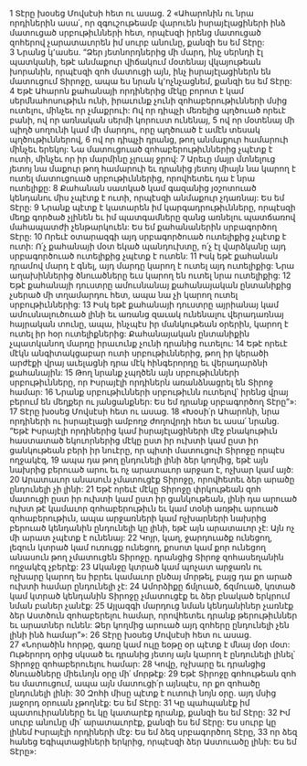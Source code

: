 1 Տէրը խօսեց Մովսէսի հետ ու ասաց. 2 «Ահարոնին ու նրա որդիներին ասա՛, որ զգուշութեամբ վարուեն իսրայէլացիների ինձ մատուցած սրբութիւնների հետ, որպէսզի իրենց մատուցած զոհերով չարատաւորեն իմ սուրբ անունը, քանզի ես եմ Տէրը: 3 Նրանց կ՚ասես. “Ձեր յետնորդներից մի մարդ, ինչ սերնդի էլ պատկանի, եթէ անմաքուր վիճակում մօտենայ վկայութեան խորանին, որպէսզի զոհ մատուցի այն, ինչ իսրայէլացիներն են մատուցում Տիրոջը, ապա ես նրան կ՚ոչնչացնեմ, քանզի ես եմ Տէրը: 4 Եթէ Ահարոն քահանայի որդիներից մէկը բորոտ է կամ սերմնահոսութիւն ունի, իրաւունք չունի զոհաբերութիւնների մսից ուտելու, մինչեւ որ չմաքրուի: Ով որ դիպչի մեռելից պղծուած որեւէ բանի, ով որ առնական սերմի կորուստ ունենայ, 5 ով որ մօտենայ մի պիղծ սողունի կամ մի մարդու, որը պղծուած է ամէն տեսակ պղծութիւններով, 6 ով որ դիպչի դրանց, թող անմաքուր համարուի մինչեւ երեկոյ: Նա մատուցուած զոհաբերութիւններից չպէտք է ուտի, մինչեւ որ իր մարմինը չլուայ ջրով: 7 Արեւը մայր մտնելուց յետոյ նա մաքուր թող համարուի եւ դրանից յետոյ միայն նա կարող է ուտել մատուցուած սրբութիւններից, որովհետեւ դա է նրա ուտելիքը: 8 Քահանան սատկած կամ գազանից յօշոտուած կենդանու միս չպէտք է ուտի, որպէսզի անմաքուր չդառնայ: Ես եմ Տէրը: 9 Նրանք պէտք է կատարեն իմ կարգադրութիւնները, որպէսզի մեղք գործած չլինեն եւ իմ պատգամները զանց առնելու պատճառով մահապատժի չենթարկուեն: Ես եմ քահանաներին սրբագործող Տէրը:
10 Որեւէ օտարազգի այդ սրբագործուած ուտելիքից չպէտք է ուտի: Ո՛չ քահանայի մօտ եկած պանդուխտը, ո՛չ էլ վարձկանը այդ սրբագործուած ուտելիքից չպէտք է ուտեն: 11 Իսկ եթէ քահանան դրամով մարդ է գնել, այդ մարդը կարող է ուտել այդ ուտելիքից: Նրա աղախիններից ծնուածները եւս կարող են ուտել նրա ուտելիքից:
12 Եթէ քահանայի դուստրը ամուսնանայ քահանայական ընտանիքից չսերած մի տղամարդու հետ, ապա նա չի կարող ուտել սրբութիւններից: 13 Իսկ եթէ քահանայի դուստրը այրիանայ կամ ամուսնալուծուած լինի եւ առանց զաւակ ունենալու վերադառնայ հայրական տունը, ապա, ինչպէս իր մանկութեան օրերին, կարող է ուտել իր հօր ուտելիքներից: Քահանայական ընտանիքին չպատկանող մարդը իրաւունք չունի դրանից ուտելու:
14 Եթէ որեւէ մէկն անգիտակցաբար ուտի սրբութիւններից, թող իր կերածի արժէքի վրայ աւելացնի դրա մէկ հինգերորդը եւ վերադարձնի քահանային: 15 Թող նրանք չպղծեն այն սրբութիւնների սրբութիւնները, որ Իսրայէլի որդիներն առանձնացրել են Տիրոջ համար: 16 Նրանք սրբութիւնների սրբութիւնն ուտելով՝ իրենց վրայ բերում են մեղքեր ու յանցանքներ: Ես եմ դրանք սրբագործող Տէրը”»:
17 Տէրը խօսեց Մովսէսի հետ ու ասաց. 18 «Խօսի՛ր Ահարոնի, նրա որդիների ու իսրայէլացի ամբողջ ժողովրդի հետ եւ ասա՛ նրանց. “Եթէ Իսրայէլի որդիներից կամ իսրայէլացիների մէջ բնակութիւն հաստատած եկուորներից մէկը ըստ իր ուխտի կամ ըստ իր ցանկութեան բերի իր նուէրը, որ պիտի մատուցուի Տիրոջը որպէս ողջակէզ, 19 ապա դա թող ընդունելի լինի ձեր կողմից, եթէ այն նախրից բերուած արու եւ ոչ արատաւոր արջառ է, ոչխար կամ այծ: 20 Արատաւոր անասուն չմատուցէք Տիրոջը, որովհետեւ ձեր արածը ընդունելի չի լինի: 21 Եթէ որեւէ մէկը Տիրոջը փրկութեան զոհ մատուցի ըստ իր ուխտի կամ ըստ իր ցանկութեան, լինի դա արուած ուխտ թէ կամաւոր զոհաբերութիւն եւ կամ տօնի առթիւ արուած զոհաբերութիւն, ապա արջառների կամ ոչխարների նախրից բերուած կենդանին ընդունելի կը լինի, եթէ այն արատաւոր չէ: Այն ոչ մի արատ չպէտք է ունենայ: 22 Կոյր, կաղ, ջարդուածք ունեցող, լեզուն կտրած կամ ուռուցք ունեցող, քոսոտ կամ քոր ունեցող անասուն թող չմատուցեն Տիրոջը. դրանցից Տիրոջ զոհասեղանին ողջակէզ չբերէք: 23 Ականջը կտրած կամ պոչատ արջառն ու ոչխարը կարող ես իբրեւ կամաւոր ընծայ մորթել, բայց դա քո արած ուխտի համար ընդունելի չէ: 24 Ամորձիքը ճմլուած, ճզմուած, կռտած կամ կտրած կենդանին Տիրոջը չմատուցէք եւ ձեր բնակած երկրում նման բաներ չանէք: 25 Այլազգի մարդուց նման կենդանիներ չառնէք ձեր Աստծուն զոհաբերելու համար, որովհետեւ դրանք թերութիւններ եւ արատներ ունեն: Ձեր կողմից արուած այդ զոհերը ընդունելի չեն լինի ինձ համար”»:
26 Տէրը խօսեց Մովսէսի հետ ու ասաց. 27 «Նորածին հորթը, գառը կամ ուլը եօթը օր պէտք է մնայ մօր մօտ: Ութերորդ օրից սկսած եւ դրանից յետոյ այն կարող է ընդունելի լինել՝ Տիրոջը զոհաբերուելու համար: 28 Կովը, ոչխարը եւ դրանցից ծնուածները միեւնոյն օրը մի՛ մորթէք:
29 Եթէ Տիրոջը գոհութեան զոհ ես մատուցում, ապա այն մատուցի՛ր այնպէս, որ քո զոհածը ընդունելի լինի: 30 Զոհի միսը պէտք է ուտուի նոյն օրը. այդ մսից յաջորդ օրուան չթողնէք: Ես եմ Տէրը:
31 Կը պահպանէք իմ պատուիրանները եւ կը կատարէք դրանք, քանզի ես եմ Տէրը: 32 Իմ սուրբ անունը մի՛ արատաւորէք, քանզի ես եմ Տէրը: Ես սուրբ կը լինեմ Իսրայէլի որդիների մէջ: Ես եմ ձեզ սրբագործող Տէրը, 33 որ ձեզ հանեց Եգիպտացիների երկրից, որպէսզի ձեր Աստուածը լինի: Ես եմ Տէրը»:
